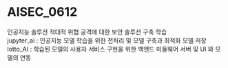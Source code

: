 # AISEC_0612
인공지능 솔루션 적대적 위협 공격에 대한 보안 솔루션 구축 학습  
jupyter_ai : 인공지능 모델 학습을 위한 전처리 및 모델 구축과 최적화 모델 저장
lotto_AI : 학습된 모델의 사용자 서비스 구현을 위한 백앤드 미들웨어 서버 및 UI 와 모델의 연동
